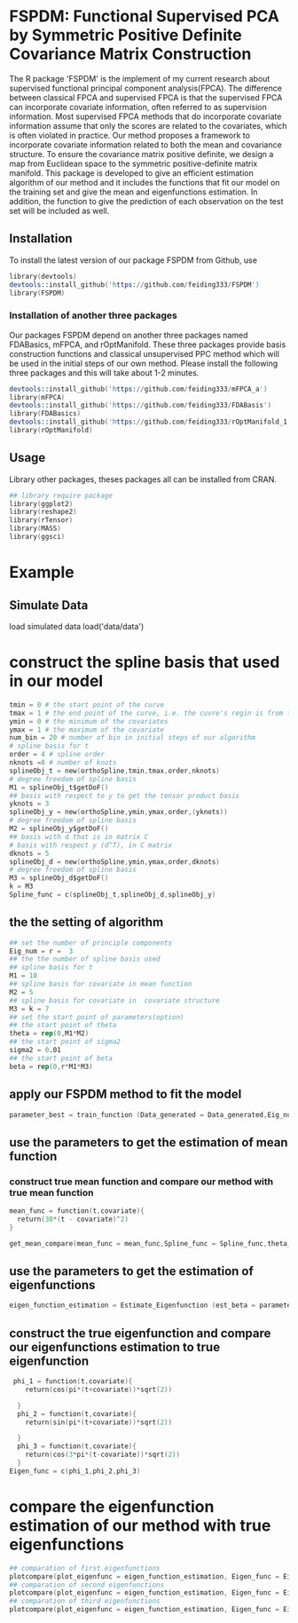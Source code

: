 # FSPDM: Functional Supervised PCA by Symmetric Positive Definite Covariance Matrix Construction

The R package 'FSPDM'  is the implement of my current research about supervised functional principal component analysis(FPCA). The difference between classical FPCA and supervised FPCA is that the supervised FPCA can incorporate covariate information, often referred to as supervision information. Most supervised FPCA methods that do incorporate covariate information assume that only the scores are related to the covariates, which is often violated in practice. Our method proposes a framework to incorporate covariate information related to both the mean and covariance structure. To ensure the covariance matrix positive definite, we design a map from Euclidean space to the symmetric positive-definite matrix manifold. This package is developed to give an efficient estimation algorithm of our method and it includes the functions that fit our model on the training set and give the mean and eigenfunctions estimation. In addition, the function to give the prediction of each observation on the test set will be included as well.

## Installation

To install the latest version of our package FSPDM from Github, use
```s
library(devtools)
devtools::install_github('https://github.com/feiding333/FSPDM')
library(FSPDM)
```

### Installation of another three packages
Our packages FSPDM depend on another three packages named FDABasics, mFPCA, and rOptManifold. These three packages provide basis construction functions and classical unsupervised PPC method which will be used in the initial steps of our own method. Please install the following three packages and this will take about 1-2 minutes.

```s
devtools::install_github('https://github.com/feiding333/mFPCA_a')
library(mFPCA)
devtools::install_github('https://github.com/feiding333/FDABasis')
library(FDABasics)
devtools::install_github('https://github.com/feiding333/rOptManifold_1.1')
library(rOptManifold)
```

## Usage
Library other packages, theses packages all can be installed from CRAN.
```s
## library require package
library(ggplot2)
library(reshape2)
library(rTensor)
library(MASS)
library(ggsci)
```

# Example
## Simulate Data
load simulated data
load('data/data')
# construct the spline basis that used in our model
```s
tmin = 0 # the start point of the curve
tmax = 1 # the end point of the curve, i.e. the cuvre's regin is from tmin to tmax
ymin = 0 # the minimum of the covariates 
ymax = 1 # the maximum of the covariate 
num_bin = 20 # number of bin in initial steps of our algorithm
# spline basis for t
order = 4 # spline order
nknots =8 # number of knots
splineObj_t = new(orthoSpline,tmin,tmax,order,nknots)
# degree freedom of spline basis
M1 = splineObj_t$getDoF()
## basis with respect to y to get the tensor product basis
yknots = 3
splineObj_y = new(orthoSpline,ymin,ymax,order,(yknots))
# degree freedom of spline basis
M2 = splineObj_y$getDoF()
## basis with d that is in matrix C
# basis with respect y (d^T), in C matrix
dknots = 5
splineObj_d = new(orthoSpline,ymin,ymax,order,dknots)
# degree freedom of spline basis
M3 = splineObj_d$getDoF()
k = M3
Spline_func = c(splineObj_t,splineObj_d,splineObj_y)
```
## the the setting of algorithm
```s
## set the number of principle components
Eig_num = r =  3
## the the number of spline basis used
## spline basis for t 
M1 = 10
## spline basis for covariate in mean function
M2 = 5
## spline basis for covariate in  covariate structure
M3 = k = 7
## set the start point of parameters(option)
## the start point of theta
theta = rep(0,M1*M2)
## the start point of sigma2
sigma2 = 0.01
## the start point of beta
beta = rep(0,r*M1*M3)
```

## apply our FSPDM method to fit the model
```s
parameter_best = train_function (Data_generated = Data_generated,Eig_num = Eig_num,k = k, beta = beta,theta = theta,sigma2 = sigma2)
```
## use the parameters to get the estimation of mean function 
### construct true mean function and compare our method with true mean function
```s
mean_func = function(t,covariate){
  return(30*(t - covariate)^2)
}

get_mean_compare(mean_func = mean_func,Spline_func = Spline_func,theta_est = parameter_best$theta)
```

## use the parameters to get the estimation of eigenfunctions
```s
eigen_function_estimation = Estimate_Eigenfunction (est_beta = parameter_best$beta,r = r,M1 = M1,Spline_func = Spline_func)
```
## construct the true eigenfunction and compare our eigenfunctions estimation to true eigenfunction
```s
 phi_1 = function(t,covariate){
    return(cos(pi*(t+covariate))*sqrt(2))

  }
  phi_2 = function(t,covariate){
    return(sin(pi*(t+covariate))*sqrt(2))

  }
  phi_3 = function(t,covariate){
    return(cos(3*pi*(t-covariate))*sqrt(2))
  }
Eigen_func = c(phi_1,phi_2,phi_3)
```
# compare the eigenfunction estimation of our method with true eigenfunctions
```s
## comparation of first eigenfunctions
plotcompare(plot_eigenfunc = eigen_function_estimation, Eigen_func = Eigen_func,selK = 1)
## comparation of second eigenfunctions
plotcompare(plot_eigenfunc = eigen_function_estimation, Eigen_func = Eigen_func,selK = 2)
## comparation of third eigenfunctions
plotcompare(plot_eigenfunc = eigen_function_estimation, Eigen_func = Eigen_func,selK = 2)
```
